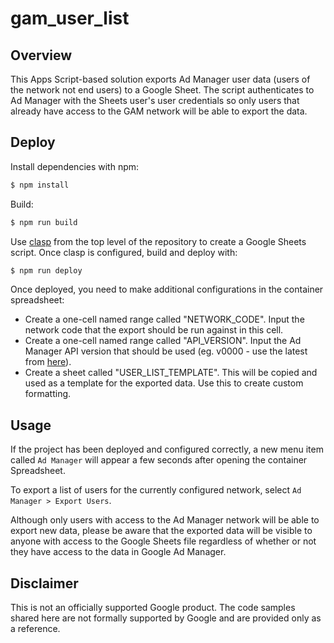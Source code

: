 # gam_user_list

## Overview
This Apps Script-based solution exports Ad Manager user data (users of the
network not end users) to a Google Sheet. The script authenticates to Ad
Manager with the Sheets user's user credentials so only users that already have
access to the GAM network will be able to export the data.

## Deploy

Install dependencies with npm:

```sh
$ npm install
```

Build:

```sh
$ npm run build
```

Use [clasp](https://developers.google.com/apps-script/guides/clasp#installation)
from the top level of the repository to create a Google Sheets script. Once
clasp is configured, build and deploy with:

```sh
$ npm run deploy
```

Once deployed, you need to make additional configurations in the container
spreadsheet:
* Create a one-cell named range called "NETWORK_CODE". Input the network code
that the export should be run against in this cell.
* Create a one-cell named range called "API_VERSION". Input the Ad Manager API
version that should be used (eg. v0000 - use the latest from
[here](https://developers.google.com/ad-manager/api/rel_notes)).
* Create a sheet called "USER_LIST_TEMPLATE". This will be copied and used as a
template for the exported data. Use this to create custom formatting. 

## Usage

If the project has been deployed and configured correctly, a new menu item
called ```Ad Manager``` will appear a few seconds after opening the container
Spreadsheet.

To export a list of users for the currently configured network, select
```Ad Manager > Export Users```.

Although only users with access to the Ad Manager network will be able to export
new data, please be aware that the exported data will be visible to anyone with
access to the Google Sheets file regardless of whether or not they have access
to the data in Google Ad Manager.

## Disclaimer

This is not an officially supported Google product. The code samples shared
here are not formally supported by Google and are provided only as a reference.